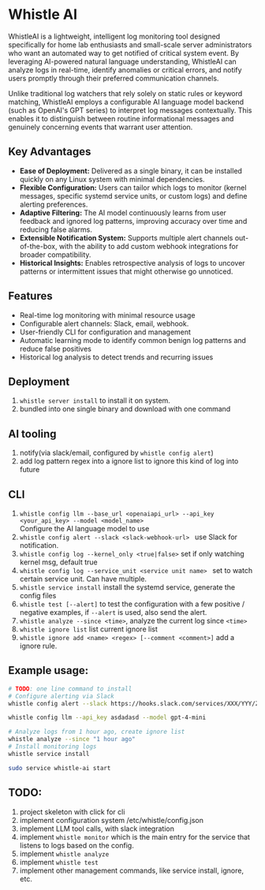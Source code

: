 # Whistle AI
WhistleAI is a lightweight, intelligent log monitoring tool designed specifically for home lab enthusiasts and small-scale server administrators who want an automated way to get notified of critical system event. By leveraging AI-powered natural language understanding, WhistleAI can analyze logs in real-time, identify anomalies or critical errors, and notify users promptly through their preferred communication channels.

Unlike traditional log watchers that rely solely on static rules or keyword matching, WhistleAI employs a configurable AI language model backend (such as OpenAI's GPT series) to interpret log messages contextually. This enables it to distinguish between routine informational messages and genuinely concerning events that warrant user attention.

## Key Advantages

- **Ease of Deployment:** Delivered as a single binary, it can be installed quickly on any Linux system with minimal dependencies.
- **Flexible Configuration:** Users can tailor which logs to monitor (kernel messages, specific systemd service units, or custom logs) and define alerting preferences.
- **Adaptive Filtering:** The AI model continuously learns from user feedback and ignored log patterns, improving accuracy over time and reducing false alarms.
- **Extensible Notification System:** Supports multiple alert channels out-of-the-box, with the ability to add custom webhook integrations for broader compatibility.
- **Historical Insights:** Enables retrospective analysis of logs to uncover patterns or intermittent issues that might otherwise go unnoticed.

## Features
- Real-time log monitoring with minimal resource usage  
- Configurable alert channels: Slack, email, webhook.
- User-friendly CLI for configuration and management  
- Automatic learning mode to identify common benign log patterns and reduce false positives  
- Historical log analysis to detect trends and recurring issues  

## Deployment
1. `whistle server install` to install it on system.
2. bundled into one single binary and download with one command

## AI tooling
1. notify(via slack/email, configured by `whistle config alert`)
2. add log pattern regex into a ignore list to ignore this kind of log into future

## CLI
1. `whistle config llm --base_url <openaiapi_url> --api_key <your_api_key> --model <model_name>`  
   Configure the AI language model to use
2. `whistle config alert --slack <slack-webhook-url> `
   use Slack for notification. 
3. `whistle config log --kernel_only <true|false>` set if only watching kernel msg, default true
4. `whistle config log --service_unit <service unit name> ` set to watch certain service unit. Can have multiple.
5. `whistle service install`  install the systemd service, generate the config files
6. `whistle test [--alert]` to test the configuration with a few positive / negative examples, if `--alert` is used, also send the alert.
7. `whistle analyze --since <time>`, analyze the current log since `<time>` 
8. `whistle ignore list` list current ignore list
9.  `whistle ignore add <name> <regex> [--comment <comment>]` add a ignore rule.

## Example usage:
```bash
# TODO: one line command to install
# Configure alerting via Slack
whistle config alert --slack https://hooks.slack.com/services/XXX/YYY/ZZZ  

whistle config llm --api_key asdadasd --model gpt-4-mini

# Analyze logs from 1 hour ago, create ignore list
whistle analyze --since "1 hour ago"
# Install monitoring logs
whistle service install

sudo service whistle-ai start
```

## TODO:
1. project skeleton with click for cli
2. implement configuration system /etc/whistle/config.json
3. implement LLM tool calls, with slack integration
4. implement `whistle monitor` which is the main entry for the service that listens to logs based on the config.
5. implement `whistle analyze`
6. implement `whistle test`
7. implement other management commands, like service install, ignore, etc.

